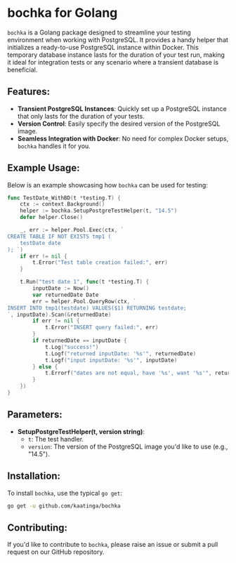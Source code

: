 # bochka for Golang

`bochka` is a Golang package designed to streamline your testing environment when working with PostgreSQL. It provides a handy helper that initializes a ready-to-use PostgreSQL instance within Docker. This temporary database instance lasts for the duration of your test run, making it ideal for integration tests or any scenario where a transient database is beneficial.

## Features:
- **Transient PostgreSQL Instances**: Quickly set up a PostgreSQL instance that only lasts for the duration of your tests.
- **Version Control**: Easily specify the desired version of the PostgreSQL image.
- **Seamless Integration with Docker**: No need for complex Docker setups, `bochka` handles it for you.

## Example Usage:
Below is an example showcasing how `bochka` can be used for testing:

```go
func TestDate_WithBD(t *testing.T) {
	ctx := context.Background()
	helper := bochka.SetupPostgreTestHelper(t, "14.5")
	defer helper.Close()

	_, err := helper.Pool.Exec(ctx, `
CREATE TABLE IF NOT EXISTS tmp1 (
	testDate date
); `)
	if err != nil {
		t.Error("Test table creation failed:", err)
	}

	t.Run("test date 1", func(t *testing.T) {
		inputDate := Now()
		var returnedDate Date
		err = helper.Pool.QueryRow(ctx, `
INSERT INTO tmp1(testdate) VALUES($1) RETURNING testdate;
`, inputDate).Scan(&returnedDate)
		if err != nil {
			t.Error("INSERT query failed:", err)
		}
		if returnedDate == inputDate {
			t.Log("success!")
			t.Logf("returned inputDate: '%s'", returnedDate)
			t.Logf("input inputDate: '%s'", inputDate)
		} else {
			t.Errorf("dates are not equal, have '%s', want '%s'", returnedDate, inputDate)
		}
	})
}
```

## Parameters:
- **SetupPostgreTestHelper(t, version string)**:
    - `t`: The test handler.
    - `version`: The version of the PostgreSQL image you'd like to use (e.g., "14.5").

## Installation:

To install `bochka`, use the typical `go get`:

```bash
go get -u github.com/kaatinga/bochka
```

## Contributing:
If you'd like to contribute to `bochka`, please raise an issue or submit a pull request on our GitHub repository.
